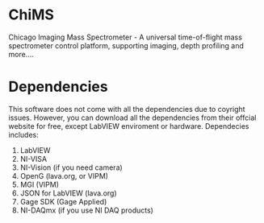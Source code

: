 ChiMS
=====

Chicago Imaging Mass Spectrometer - A universal time-of-flight mass spectrometer control platform, supporting imaging, depth profiling and more....

Dependencies
=============
This software does not come with all the dependencies due to coyright issues. However, you can download all the dependencies from their offcial website for free, except LabVIEW enviroment or hardware. Dependecies includes:
1. LabVIEW
2. NI-VISA
3. NI-Vision (if you need camera)
4. OpenG (lava.org, or VIPM)
5. MGI (VIPM)
6. JSON for LabVIEW (lava.org)
7. Gage SDK (Gage Applied)
8. NI-DAQmx (if you use NI DAQ products)
